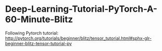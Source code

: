 # Deep-Learning-Tutorial-PyTorch-A-60-Minute-Blitz
Following Pytorch tutorial: http://pytorch.org/tutorials/beginner/blitz/tensor_tutorial.html#sphx-glr-beginner-blitz-tensor-tutorial-py 
